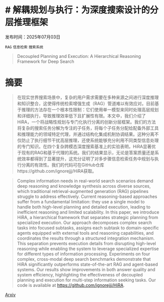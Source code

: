 # # 解耦规划与执行：为深度搜索设计的分层推理框架

发布时间：2025年07月03日

`RAG` `信息检索` `搜索系统`

> Decoupled Planning and Execution: A Hierarchical Reasoning Framework for Deep Search

# 摘要

> 在现实世界搜索场景中，复杂的用户需求需要在多种来源之间进行深度推理和知识整合，这使得传统检索增强生成（RAG）管道难以有效应对。目前基于推理的方法存在一个根本性限制：它们使用单一模型来同时处理高层规划和详细执行，导致推理效率低下且扩展性有限。本文中，我们介绍了HiRA，一个将战略性规划与专门化执行分离的创新分层框架。我们的方法将复杂的搜索任务分解为专注的子任务，将每个子任务分配给配备外部工具和推理能力的领域特定代理，并通过结构化集成机制协调结果。这种分离不仅防止了执行细节干扰高层推理，还使系统能够充分利用不同类型信息处理的专门知识。在四个复杂跨模态深度搜索基准上的实验表明，HiRA显著优于现有的RAG和基于代理的系统。我们的结果显示，无论是答案质量还是系统效率都得到了显著提升，这充分证明了对多步骤信息检索任务中规划与执行分离的有效性。我们的代码可在GitHub仓库https://github.com/ignorejjj/HiRA获取。

> Complex information needs in real-world search scenarios demand deep reasoning and knowledge synthesis across diverse sources, which traditional retrieval-augmented generation (RAG) pipelines struggle to address effectively. Current reasoning-based approaches suffer from a fundamental limitation: they use a single model to handle both high-level planning and detailed execution, leading to inefficient reasoning and limited scalability. In this paper, we introduce HiRA, a hierarchical framework that separates strategic planning from specialized execution. Our approach decomposes complex search tasks into focused subtasks, assigns each subtask to domain-specific agents equipped with external tools and reasoning capabilities, and coordinates the results through a structured integration mechanism. This separation prevents execution details from disrupting high-level reasoning while enabling the system to leverage specialized expertise for different types of information processing. Experiments on four complex, cross-modal deep search benchmarks demonstrate that HiRA significantly outperforms state-of-the-art RAG and agent-based systems. Our results show improvements in both answer quality and system efficiency, highlighting the effectiveness of decoupled planning and execution for multi-step information seeking tasks. Our code is available at https://github.com/ignorejjj/HiRA.

[Arxiv](https://arxiv.org/abs/2507.02652)